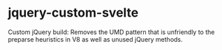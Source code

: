 # jquery-custom-svelte
Custom jQuery build: Removes the UMD pattern that is unfriendly to the preparse heuristics in V8 as well as unused jQuery methods.
